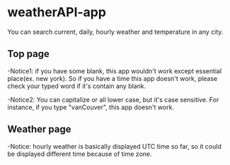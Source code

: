 # weatherAPI-app

You can search current, daily, hourly weather and temperature in any city.

## Top page
-Notice1: if you have some blank, this app wouldn't work except essential place(ex. new york). 
So if you have a time this app doesn't work, please check your typed word if it's contain any blank.

-Notice2: You can capitalize or all lower case, but it's case sensitive. For instance, if you type "vanCouver", this app doesn't work.

## Weather page
-Notice: hourly weather is basically displayed UTC time so far, so it could be displayed different time because of time zone. 
